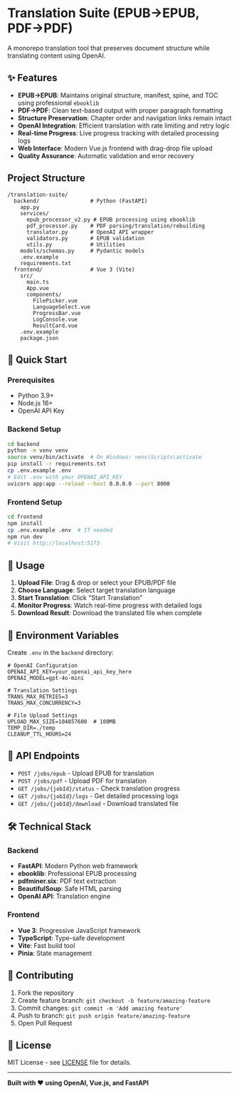 # Translation Suite (EPUB→EPUB, PDF→PDF)

A monorepo translation tool that preserves document structure while translating content using OpenAI.

## ✨ Features

- **EPUB→EPUB**: Maintains original structure, manifest, spine, and TOC using professional `ebooklib`
- **PDF→PDF**: Clean text-based output with proper paragraph formatting
- **Structure Preservation**: Chapter order and navigation links remain intact
- **OpenAI Integration**: Efficient translation with rate limiting and retry logic
- **Real-time Progress**: Live progress tracking with detailed processing logs
- **Web Interface**: Modern Vue.js frontend with drag-drop file upload
- **Quality Assurance**: Automatic validation and error recovery

## Project Structure

```
/translation-suite/
  backend/                # Python (FastAPI)
    app.py
    services/
      epub_processor_v2.py # EPUB processing using ebooklib
      pdf_processor.py    # PDF parsing/translation/rebuilding
      translator.py       # OpenAI API wrapper
      validators.py       # EPUB validation
      utils.py            # Utilities
    models/schemas.py     # Pydantic models
    .env.example
    requirements.txt
  frontend/               # Vue 3 (Vite)
    src/
      main.ts
      App.vue
      components/
        FilePicker.vue
        LanguageSelect.vue
        ProgressBar.vue
        LogConsole.vue
        ResultCard.vue
    .env.example
    package.json
```

## 🚀 Quick Start

### Prerequisites
- Python 3.9+
- Node.js 16+
- OpenAI API Key

### Backend Setup
```bash
cd backend
python -m venv venv
source venv/bin/activate  # On Windows: venv\Scripts\activate
pip install -r requirements.txt
cp .env.example .env
# Edit .env with your OPENAI_API_KEY
uvicorn app:app --reload --host 0.0.0.0 --port 8000
```

### Frontend Setup
```bash
cd frontend
npm install
cp .env.example .env  # If needed
npm run dev
# Visit http://localhost:5173
```

## 📖 Usage

1. **Upload File**: Drag & drop or select your EPUB/PDF file
2. **Choose Language**: Select target translation language
3. **Start Translation**: Click "Start Translation" 
4. **Monitor Progress**: Watch real-time progress with detailed logs
5. **Download Result**: Download the translated file when complete

## 🔧 Environment Variables

Create `.env` in the `backend` directory:
```env
# OpenAI Configuration
OPENAI_API_KEY=your_openai_api_key_here
OPENAI_MODEL=gpt-4o-mini

# Translation Settings  
TRANS_MAX_RETRIES=3
TRANS_MAX_CONCURRENCY=3

# File Upload Settings
UPLOAD_MAX_SIZE=104857600  # 100MB
TEMP_DIR=./temp
CLEANUP_TTL_HOURS=24
```

## 📡 API Endpoints

- `POST /jobs/epub` - Upload EPUB for translation
- `POST /jobs/pdf` - Upload PDF for translation  
- `GET /jobs/{jobId}/status` - Check translation progress
- `GET /jobs/{jobId}/logs` - Get detailed processing logs
- `GET /jobs/{jobId}/download` - Download translated file

## 🛠️ Technical Stack

### Backend
- **FastAPI**: Modern Python web framework
- **ebooklib**: Professional EPUB processing
- **pdfminer.six**: PDF text extraction
- **BeautifulSoup**: Safe HTML parsing
- **OpenAI API**: Translation engine

### Frontend  
- **Vue 3**: Progressive JavaScript framework
- **TypeScript**: Type-safe development
- **Vite**: Fast build tool
- **Pinia**: State management

## 🤝 Contributing

1. Fork the repository
2. Create feature branch: `git checkout -b feature/amazing-feature`  
3. Commit changes: `git commit -m 'Add amazing feature'`
4. Push to branch: `git push origin feature/amazing-feature`
5. Open Pull Request

## 📄 License

MIT License - see [LICENSE](LICENSE) file for details.

---
**Built with ❤️ using OpenAI, Vue.js, and FastAPI**